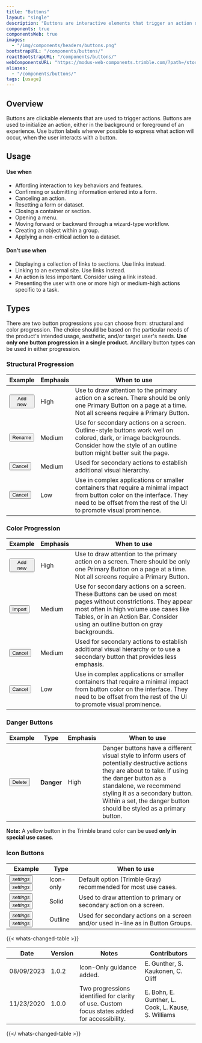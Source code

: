 ```yaml
---
title: "Buttons"
layout: "single"
description: "Buttons are interactive elements that trigger an action or an event."
components: true
componentsWeb: true
images:
  - "/img/components/headers/buttons.png"
bootstrapURL: "/components/buttons/"
reactBootstrapURL: "/components/buttons/"
webComponentsURL: "https://modus-web-components.trimble.com/?path=/story/components-button--default"
aliases:
  - "/components/buttons/"
tags: [usage]
---
```


<link rel="stylesheet" href="https://cdn.jsdelivr.net/npm/@trimble-oss/modus-icons@1/dist/modus-solid/fonts/modus-icons.css">

## Overview

Buttons are clickable elements that are used to trigger actions. Buttons are used to initialize an action, either in the background or foreground of an experience. Use button labels wherever possible to express what action will occur, when the user interacts with a button.

## Usage

#### Use when

- Affording interaction to key behaviors and features.
- Confirming or submitting information entered into a form.
- Canceling an action.
- Resetting a form or dataset.
- Closing a container or section.
- Opening a menu.
- Moving forward or backward through a wizard-type workflow.
- Creating an object within a group.
- Applying a non-critical action to a dataset.

#### Don't use when

- Displaying a collection of links to sections. Use links instead.
- Linking to an external site. Use links instead.
- An action is less important. Consider using a link instead.
- Presenting the user with one or more high or medium-high actions specific to a task.

## Types

There are two button progressions you can choose from: structural and color progression. The choice should be based on the particular needs of the product's intended usage, aesthetic, and/or target user's needs. **Use only one button progression in a single product.** Ancillary button types can be used in either progression.

### Structural Progression

<table class="table table-bordered">
  <thead>
    <tr>
      <th>Example</th>
      <th>Emphasis</th>
      <th>When to use</th>
    </tr>
  </thead>
  <tbody>
    <tr>
      <td><button class="btn btn-primary text-nowrap" type="button">Add new</button></td>
      <td>High</td>
      <td>
        Use to draw attention to the primary action on a screen. There should be
        only one Primary Button on a page at a time. Not all screens require a
        Primary Button.
      </td>
    </tr>
    <tr>
      <td><button class="btn btn-outline-primary" type="button">Rename</button></td>
      <td>Medium</td>
      <td>
        Use for secondary actions on a screen. Outline-style buttons work well on colored, dark, or image backgrounds. Consider how the style of an outline button might better suit the page.
      </td>
    </tr>
    <tr>
      <td><button class="btn btn-outline-dark" type="button">Cancel</button></td>
      <td>Medium</td>
      <td>
        Used for secondary actions to establish additional visual hierarchy.
      </td>
    </tr>
    <tr>
      <td><button class="btn btn-text-primary" type="button">Cancel</button></td>
      <td>Low</td>
      <td>
        Use in complex applications or smaller containers that require a minimal impact from button
        color on the interface. They need to be offset from the rest of the UI
        to promote visual prominence.
      </td>
    </tr>
  </tbody>
</table>

### Color Progression

<table class="table table-bordered">
  <thead>
    <tr>
      <th>Example</th>
      <th>Emphasis</th>
      <th>When to use</th>
    </tr>
  </thead>
  <tbody>
    <tr>
      <td><button class="btn btn-primary text-nowrap" type="button">Add new</button></td>
      <td>High</td>
      <td>
        Use to draw attention to the primary action on a screen. There should be
        only one Primary Button on a page at a time. Not all screens require a
        Primary Button.
      </td>
    </tr>
    <tr>
      <td><button class="btn btn-secondary" type="button">Import</button></td>
      <td>Medium</td>
      <td>
        Use for secondary actions on a screen. These Buttons can be used on
        most pages without constrictions. They appear most often in high volume
        use cases like Tables, or in an Action Bar. Consider using an outline
        button on gray backgrounds.
      </td>
    </tr>
    <tr>
      <td><button class="btn btn-tertiary" type="button">Cancel</button></td>
      <td>Medium</td>
      <td>
        Used for secondary actions to establish additional visual hierarchy or to use a secondary button that provides less emphasis.
      </td>
    </tr>
    <tr>
      <td><button class="btn btn-text-primary" type="button">Cancel</button></td>
      <td>Low</td>
      <td>
        Use in complex applications or smaller containers that require a minimal impact from button color on the interface. They need to be offset from the rest of the UI to promote visual prominence.
      </td>
    </tr>
  </tbody>
</table>

### Danger Buttons

<table class="table table-bordered">
  <thead>
    <tr>
      <th>Example</th>
      <th>Type</th>
      <th>Emphasis</th>
      <th>When to use</th>
    </tr>
  </thead>
  <tbody>
    <tr>
      <td><button class="btn btn-danger" type="button">Delete</button></td>
      <th scope="row">Danger</th>
      <td>High</td>
      <td>
        Danger buttons have a different visual style to inform users of
        potentially destructive actions they are about to take. If using the
        danger button as a standalone, we recommend styling it as a secondary
        button. Within a set, the danger button should be styled as a primary
        button.
      </td>
    </tr>
  </tbody>
</table>

**Note:** A yellow button in the Trimble brand color can be used **only in special use cases**.

### Icon Buttons

<table class="table table-bordered">
  <thead>
    <tr>
      <th>Example</th>
      <th>Type</th>
      <th>When to use</th>
    </tr>
  </thead>
  <tbody>
    <tr>
      <td>
      <button type="button" class="btn btn-icon-only text-dark btn-transparent" aria-label="settings"><i class="modus-icons notranslate" aria-hidden="true">settings</i></button>
      <button type="button" class="btn btn-icon-only text-primary btn-transparent" aria-label="settings"><i class="modus-icons notranslate" aria-hidden="true">settings</i></button>
      </td>
      <td>Icon-only</td>
      <td>Default option <span class="theme-l">(Trimble Gray)</span> recommended for most use cases.</td>
    </tr>
    <tr>
      <td>
      <button type="button" class="btn btn-icon-only btn-secondary" aria-label="settings"><i class="modus-icons notranslate" aria-hidden="true">settings</i></button>
      <button type="button" class="btn btn-icon-only btn-primary" aria-label="settings"><i class="modus-icons notranslate" aria-hidden="true">settings</i></button>
      </td>
      <td>Solid</td>
      <td>Used to draw attention to primary or secondary action on a screen.</td>
    </tr>
    <tr>
      <td>
      <button type="button" class="btn btn-icon-only btn-outline-dark" aria-label="settings"><i class="modus-icons notranslate" aria-hidden="true">settings</i></button>
      <button type="button" class="btn btn-icon-only btn-outline-primary" aria-label="settings"><i class="modus-icons notranslate" aria-hidden="true">settings</i></button>
      </td>
      <td>Outline</td>
      <td>Used for secondary actions on a screen and/or used in-line as in Button Groups.</td>
    </tr>
  </tbody>
</table>

{{< whats-changed-table >}}

| Date       | Version | Notes                                                                                        | Contributors                                        |
| ---------- | ------- | -------------------------------------------------------------------------------------------- | --------------------------------------------------- |
| 08/09/2023 | 1.0.2   | Icon-Only guidance added.                                                                    | E. Gunther, S. Kaukonen, C. Oliff                   |
| 11/23/2020 | 1.0.0   | Two progressions identified for clarity of use. Custom focus states added for accessibility. | E. Bohn, E. Gunther, L. Cook, L. Kause, S. Williams |

{{</ whats-changed-table >}}
